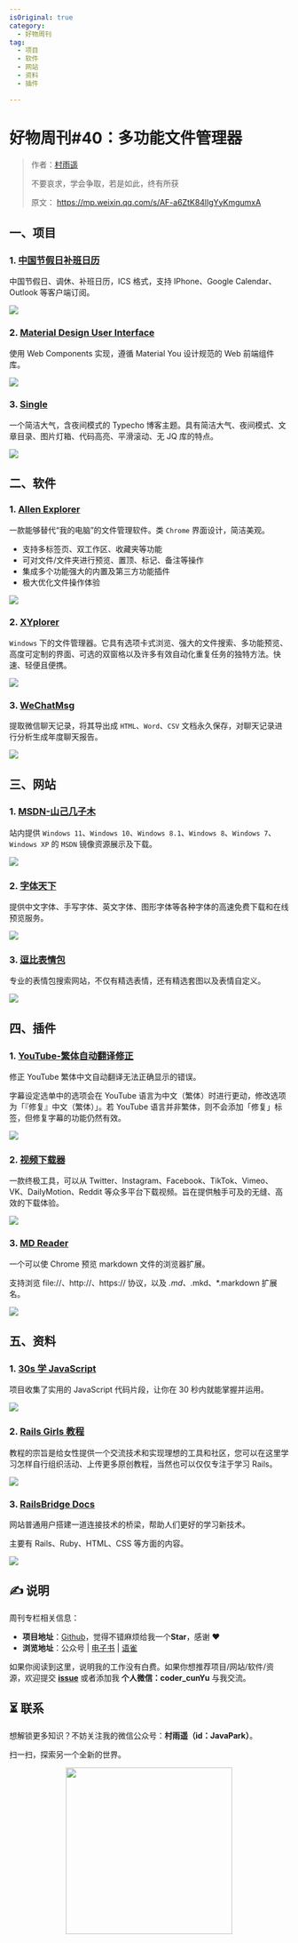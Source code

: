 ```yaml
---
isOriginal: true
category:
  - 好物周刊
tag:
  - 项目
  - 软件
  - 网站
  - 资料
  - 插件

---
```


# 好物周刊#40：多功能文件管理器

> 作者：[村雨遥](https://github.com/cunyu1943)
> 
> 不要哀求，学会争取，若是如此，终有所获
> 
> 原文：
https://mp.weixin.qq.com/s/AF-a6ZtK84lIgYyKmgumxA



## 一、项目

### 1. [中国节假日补班日历](https://github.com/lanceliao/china-holiday-calender)

中国节假日、调休、补班日历，ICS 格式，支持 IPhone、Google Calendar、Outlook 等客户端订阅。

![](assets/0113-0119/1704672561667.webp)

### 2. [Material Design User Interface](https://github.com/zdhxiong/mdui)

使用 Web Components 实现，遵循 Material You 设计规范的 Web 前端组件库。

![](assets/0113-0119/1704672540557.webp)

### 3. [Single](https://github.com/Dreamer-Paul/Single)

一个简洁大气，含夜间模式的 Typecho 博客主题。具有简洁大气、夜间模式、文章目录、图片灯箱、代码高亮、平滑滚动、无 JQ 库的特点。

![](assets/0113-0119/1704672500281.webp)

## 二、软件

### 1. [Allen Explorer](https://www.allenxiang.com/)

一款能够替代“我的电脑”的文件管理软件。类 `Chrome` 界面设计，简洁美观。
- 支持多标签页、双工作区、收藏夹等功能
- 可对文件/文件夹进行预览、置顶、标记、备注等操作
- 集成多个功能强大的内置及第三方功能插件
- 极大优化文件操作体验

![](assets/0113-0119/1702512381210.webp)

### 2. [XYplorer](https://www.xyplorer.com/)

`Windows` 下的文件管理器。它具有选项卡式浏览、强大的文件搜索、多功能预览、高度可定制的界面、可选的双窗格以及许多有效自动化重复任务的独特方法。快速、轻便且便携。

![](assets/0113-0119/1702512465083.webp)

### 3. [WeChatMsg](https://github.com/LC044/WeChatMsg)

提取微信聊天记录，将其导出成 `HTML`、`Word`、`CSV` 文档永久保存，对聊天记录进行分析生成年度聊天报告。

![](assets/0113-0119/1701773578459.webp)

## 三、网站

### 1. [MSDN-山己几子木](https://msdn.sjjzm.com/)

站内提供 `Windows 11`、`Windows 10`、`Windows 8.1`、`Windows 8`、`Windows 7`、`Windows XP` 的 `MSDN` 镜像资源展示及下载。

![](assets/0113-0119/image-20231201081936486.webp)

### 2. [字体天下](https://www.fonts.net.cn/)

提供中文字体、手写字体、英文字体、图形字体等各种字体的高速免费下载和在线预览服务。

![](assets/0113-0119/image-20231201080341645.webp)

### 3. [逗比表情包](https://www.dbbqb.com/)

专业的表情包搜索网站，不仅有精选表情，还有精选套图以及表情自定义。

![](assets/0113-0119/image-20231201080504953.webp)

## 四、插件

### 1. [YouTube-繁体自动翻译修正](https://chromewebstore.google.com/detail/youtube-繁体自动翻译修正/nghlhmhjdlbcgnmjffpeialapbcnajig)

修正 YouTube 繁体中文自动翻译无法正确显示的错误。

字幕设定选单中的选项会在 YouTube 语言为中文（繁体）时进行更动，修改选项为「『修复』中文（繁体）」。若 YouTube 语言并非繁体，则不会添加「修复」标签，但修复字幕的功能仍然有效。

![](assets/0113-0119/1704888680945.webp)

### 2. [视频下载器](https://videodownloaderbest.com/)

一款终极工具，可以从 Twitter、Instagram、Facebook、TikTok、Vimeo、VK、DailyMotion、Reddit 等众多平台下载视频。旨在提供触手可及的无缝、高效的下载体验。

![](assets/0113-0119/1704888926344.webp)

### 3. [MD Reader](https://chromewebstore.google.com/detail/md-reader/medapdbncneneejhbgcjceippjlfkmkg?hl=zh-CN)

一个可以使 Chrome 预览 markdown 文件的浏览器扩展。

支持浏览 file://、http://、https:// 协议，以及 *.md、*.mkd、*.markdown 扩展名。

![](assets/0113-0119/1704889139393.webp)

## 五、资料

### 1. [30s 学 JavaScript](https://github.com/Chalarangelo/30-seconds-of-code)

项目收集了实用的 JavaScript 代码片段，让你在 30 秒内就能掌握并运用。

![](assets/0113-0119/1704672800110.webp)

### 2. [Rails Girls 教程](https://rgcn.github.io/)

教程的宗旨是给女性提供一个交流技术和实现理想的工具和社区，您可以在这里学习怎样自行组织活动、上传更多原创教程，当然也可以仅仅专注于学习 Rails。

![](assets/0113-0119/1704672770872.webp)

### 3. [RailsBridge Docs](https://docs.railsbridge.org/docs/)

网站普通用户搭建一道连接技术的桥梁，帮助人们更好的学习新技术。

主要有 Rails、Ruby、HTML、CSS 等方面的内容。

![](assets/0113-0119/1704672740961.webp)

## ✍️ 说明

周刊专栏相关信息：

- **项目地址**：[Github](https://github.com/cunyu1943/weekly)，觉得不错麻烦给我一个**Star**，感谢 ❤️
- **浏览地址**：公众号 | [电子书](https://cunyu1943.github.io/weekly) | [语雀](https://yuque.com/cunyu1943/weekly)

如果你阅读到这里，说明我的工作没有白费。如果你想推荐项目/网站/软件/资源，欢迎提交 **[issue](https://github.com/cunyu1943/weekly/issues)** 或者添加我 **个人微信：coder_cunYu** 与我交流。

## ⏳ 联系

想解锁更多知识？不妨关注我的微信公众号：**村雨遥（id：JavaPark）**。

扫一扫，探索另一个全新的世界。

<center>
<img src="/contact/contact.png" width="300">
</center>

